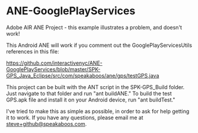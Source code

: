 # ANE-GooglePlayServices
Adobe AIR ANE Project - this example illustrates a problem, and doesn't work!


This Android ANE will work if you comment out the GooglePlayServicesUtils references in this file:

https://github.com/interactivenyc/ANE-GooglePlayServices/blob/master/SPK-GPS_Java_Eclipse/src/com/speakaboos/ane/gps/testGPS.java

This project can be built with the ANT script in the SPK-GPS_Build folder. Just navigate to that folder and run "ant buildANE." To build the test GPS.apk file and install it on your Android device, run "ant buildTest."

I've tried to make this as simple as possible, in order to ask for help getting it to work. If you have any questions, please email me at steve+github@speakaboos.com.




